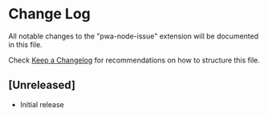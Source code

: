# Change Log

All notable changes to the "pwa-node-issue" extension will be documented in this file.

Check [Keep a Changelog](http://keepachangelog.com/) for recommendations on how to structure this file.

## [Unreleased]

- Initial release